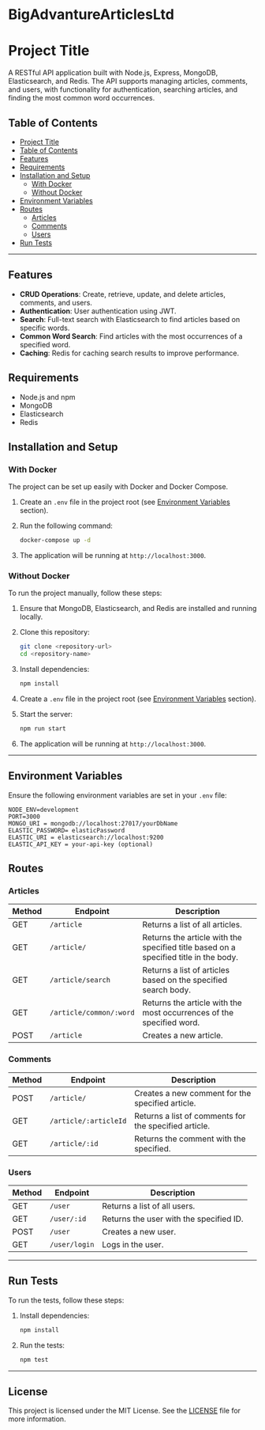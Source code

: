 # BigAdvantureArticlesLtd

# **Project Title**

A RESTful API application built with Node.js, Express, MongoDB, Elasticsearch, and Redis. The API supports managing articles, comments, and users, with functionality for authentication, searching articles, and finding the most common word occurrences.

## **Table of Contents**

- [Project Title](#project-title)
- [Table of Contents](#table-of-contents)
- [Features](#features)
- [Requirements](#requirements)
- [Installation and Setup](#installation-and-setup)
  - [With Docker](#with-docker)
  - [Without Docker](#without-docker)
- [Environment Variables](#environment-variables)
- [Routes](#routes)
  - [Articles](#articles)
  - [Comments](#comments)
  - [Users](#users)
- [Run Tests](#run-tests)

---

## **Features**

- **CRUD Operations**: Create, retrieve, update, and delete articles, comments, and users.
- **Authentication**: User authentication using JWT.
- **Search**: Full-text search with Elasticsearch to find articles based on specific words.
- **Common Word Search**: Find articles with the most occurrences of a specified word.
- **Caching**: Redis for caching search results to improve performance.

## **Requirements**

- Node.js and npm
- MongoDB
- Elasticsearch
- Redis

## **Installation and Setup**

### **With Docker**

The project can be set up easily with Docker and Docker Compose.

1. Create an `.env` file in the project root (see [Environment Variables](#environment-variables) section).
2. Run the following command:

   ```bash
   docker-compose up -d
   ```

3. The application will be running at `http://localhost:3000`.

### **Without Docker**

To run the project manually, follow these steps:

1. Ensure that MongoDB, Elasticsearch, and Redis are installed and running locally.
2. Clone this repository:

   ```bash
   git clone <repository-url>
   cd <repository-name>
   ```

3. Install dependencies:

   ```bash
   npm install
   ```

4. Create a `.env` file in the project root (see [Environment Variables](#environment-variables) section).
5. Start the server:

   ```bash
   npm run start
   ```

6. The application will be running at `http://localhost:3000`.

---

## **Environment Variables**

Ensure the following environment variables are set in your `.env` file:

```plaintext
NODE_ENV=development
PORT=3000
MONGO_URI = mongodb://localhost:27017/yourDbName
ELASTIC_PASSWORD= elasticPassword
ELASTIC_URI = elasticsearch://localhost:9200
ELASTIC_API_KEY = your-api-key (optional)
```

## **Routes**

### **Articles**

| Method | Endpoint                | Description                                                                          |
| ------ | ----------------------- | ------------------------------------------------------------------------------------ |
| GET    | `/article`              | Returns a list of all articles.                                                      |
| GET    | `/article/`             | Returns the article with the specified title based on a specified title in the body. |
| GET    | `/article/search`       | Returns a list of articles based on the specified search body.                       |
| GET    | `/article/common/:word` | Returns the article with the most occurrences of the specified word.                 |
| POST   | `/article`              | Creates a new article.                                                               |

### **Comments**

| Method | Endpoint              | Description                                           |
| ------ | --------------------- | ----------------------------------------------------- |
| POST   | `/article/`           | Creates a new comment for the specified article.      |
| GET    | `/article/:articleId` | Returns a list of comments for the specified article. |
| GET    | `/article/:id`        | Returns the comment with the specified.               |

### **Users**

| Method | Endpoint      | Description                             |
| ------ | ------------- | --------------------------------------- |
| GET    | `/user`       | Returns a list of all users.            |
| GET    | `/user/:id`   | Returns the user with the specified ID. |
| POST   | `/user`       | Creates a new user.                     |
| GET    | `/user/login` | Logs in the user.                       |

---

## **Run Tests**

To run the tests, follow these steps:

1. Install dependencies:

   ```bash
   npm install
   ```

2. Run the tests:

   ```bash
   npm test
   ```

---

## **License**

This project is licensed under the MIT License. See the [LICENSE](LICENSE) file for more information.
